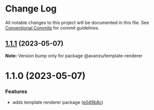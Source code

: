 # Change Log

All notable changes to this project will be documented in this file.
See [Conventional Commits](https://conventionalcommits.org) for commit guidelines.

## [1.1.1](https://github.com/avanzu/node-packages/compare/@avanzu/template-renderer@1.1.0...@avanzu/template-renderer@1.1.1) (2023-05-07)

**Note:** Version bump only for package @avanzu/template-renderer

# 1.1.0 (2023-05-07)

### Features

-   adds template renderer package ([e049b8c](https://github.com/avanzu/node-packages/commit/e049b8c85e487cadb1885a151ea16c375a10cf45))
